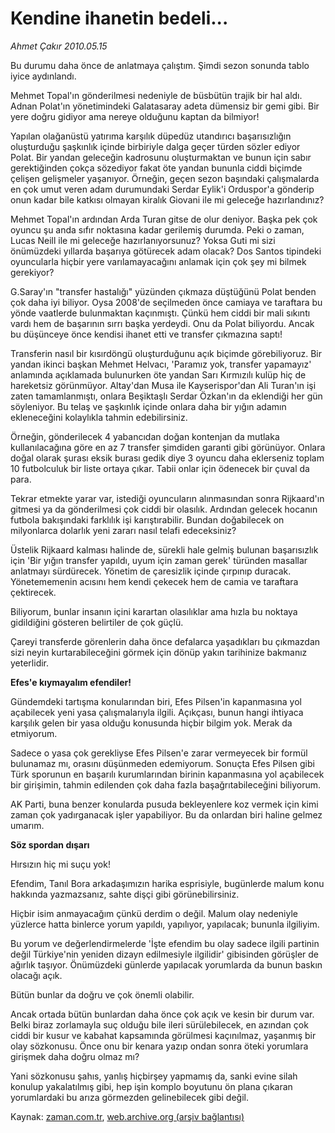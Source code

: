 # Kendine ihanetin bedeli...

*Ahmet Çakır 2010.05.15*

<tr><td class="metin" colspan="2" style="padding-top: 20px; padding-left: 5px; ">Bu durumu daha önce de anlatmaya çalıştım. Şimdi sezon sonunda tablo iyice aydınlandı.</td></tr><tr><td class="metin" colspan="2" style="padding-top: 20px; padding-left: 5px; "><p>Mehmet Topal'ın gönderilmesi nedeniyle de büsbütün trajik bir hal aldı. Adnan Polat'ın yönetimindeki Galatasaray adeta dümensiz bir gemi gibi. Bir yere doğru gidiyor ama nereye olduğunu kaptan da bilmiyor!
<p> Yapılan olağanüstü yatırıma karşılık düpedüz utandırıcı başarısızlığın oluşturduğu şaşkınlık içinde birbiriyle dalga geçer türden sözler ediyor Polat. Bir yandan geleceğin kadrosunu oluşturmaktan ve bunun için sabır gerektiğinden çokça sözediyor fakat öte yandan bununla ciddi biçimde çelişen gelişmeler yaşanıyor. Örneğin, geçen sezon başındaki çalışmalarda en çok umut veren adam durumundaki Serdar Eylik'i Orduspor'a gönderip onun kadar bile katkısı olmayan kiralık Giovani ile mi geleceğe hazırlandınız?
<p> Mehmet Topal'ın ardından Arda Turan gitse de olur deniyor. Başka pek çok oyuncu şu anda sıfır noktasına kadar gerilemiş durumda. Peki o zaman, Lucas Neill ile mi geleceğe hazırlanıyorsunuz? Yoksa Guti mi sizi önümüzdeki yıllarda başarıya götürecek adam olacak? Dos Santos tipindeki oyuncularla hiçbir yere varılamayacağını anlamak için çok şey mi bilmek gerekiyor?
<p> G.Saray'ın "transfer hastalığı" yüzünden çıkmaza düştüğünü Polat benden çok daha iyi biliyor. Oysa 2008'de seçilmeden önce camiaya ve taraftara bu yönde vaatlerde bulunmaktan kaçınmıştı. Çünkü hem ciddi bir mali sıkıntı vardı hem de başarının sırrı başka yerdeydi. Onu da Polat biliyordu. Ancak bu düşünceye önce kendisi ihanet etti ve transfer çıkmazına saptı!
<p> Transferin nasıl bir kısırdöngü oluşturduğunu açık biçimde görebiliyoruz. Bir yandan ikinci başkan Mehmet Helvacı, 'Paramız yok, transfer yapamayız' anlamında açıklamada bulunurken öte yandan Sarı Kırmızılı kulüp hiç de hareketsiz görünmüyor. Altay'dan Musa ile Kayserispor'dan Ali Turan'ın işi zaten tamamlanmıştı, onlara Beşiktaşlı Serdar Özkan'ın da eklendiği her gün söyleniyor. Bu telaş ve şaşkınlık içinde onlara daha bir yığın adamın ekleneceğini kolaylıkla tahmin edebilirsiniz.
<p> Örneğin, gönderilecek 4 yabancıdan doğan kontenjan da mutlaka kullanılacağına göre en az 7 transfer şimdiden garanti gibi görünüyor. Onlara doğal olarak şurası eksik burası gedik diye 3 oyuncu daha eklerseniz toplam 10 futbolculuk bir liste ortaya çıkar. Tabii onlar için ödenecek bir çuval da para.
<p> Tekrar etmekte yarar var, istediği oyuncuların alınmasından sonra Rijkaard'ın gitmesi ya da gönderilmesi çok ciddi bir olasılık. Ardından gelecek hocanın futbola bakışındaki farklılık işi karıştırabilir. Bundan doğabilecek on milyonlarca dolarlık yeni zararı nasıl telafi edeceksiniz?
<p> Üstelik Rijkaard kalması halinde de, sürekli hale gelmiş bulunan başarısızlık için 'Bir yığın transfer yapıldı, uyum için zaman gerek' türünden masallar anlatmayı sürdürecek. Yönetim de çaresizlik içinde çırpınıp duracak. Yönetememenin acısını hem kendi çekecek hem de camia ve taraftara çektirecek.
<p> Biliyorum, bunlar insanın içini karartan olasılıklar ama hızla bu noktaya gidildiğini gösteren belirtiler de çok güçlü.
<p> Çareyi transferde görenlerin daha önce defalarca yaşadıkları bu çıkmazdan sizi neyin kurtarabileceğini görmek için dönüp yakın tarihinize bakmanız yeterlidir. 
<p><b>Efes'e kıymayalım efendiler!</b>
<p>Gündemdeki tartışma konularından biri, Efes Pilsen'in kapanmasına yol açabilecek yeni yasa çalışmalarıyla ilgili. Açıkçası, bunun hangi ihtiyaca karşılık gelen bir yasa olduğu konusunda hiçbir bilgim yok. Merak da etmiyorum.
<p> Sadece o yasa çok gerekliyse Efes Pilsen'e zarar vermeyecek bir formül bulunamaz mı, orasını düşünmeden edemiyorum. Sonuçta Efes Pilsen gibi Türk sporunun en başarılı kurumlarından birinin kapanmasına yol açabilecek bir girişimin, tahmin edilenden çok daha fazla başağrıtabileceğini biliyorum.
<p> AK Parti, buna benzer konularda pusuda bekleyenlere koz vermek için kimi zaman çok yadırganacak işler yapabiliyor. Bu da onlardan biri haline gelmez umarım.
<p><b>Söz spordan dışarı</b>
<p>Hırsızın hiç mi suçu yok!
<p>Efendim, Tanıl Bora arkadaşımızın harika esprisiyle, bugünlerde malum konu hakkında yazmazsanız, sahte dişçi gibi görünebilirsiniz.
<p> Hiçbir isim anmayacağım çünkü derdim o değil. Malum olay nedeniyle yüzlerce hatta binlerce yorum yapıldı, yapılıyor, yapılacak; bununla ilgiliyim.
<p> Bu yorum ve değerlendirmelerde 'İşte efendim bu olay sadece ilgili partinin değil Türkiye'nin yeniden dizayn edilmesiyle ilgilidir' gibisinden görüşler de ağırlık taşıyor. Önümüzdeki günlerde yapılacak yorumlarda da bunun baskın olacağı açık.
<p> Bütün bunlar da doğru ve çok önemli olabilir.
<p> Ancak ortada bütün bunlardan daha önce çok açık ve kesin bir durum var. Belki biraz zorlamayla suç olduğu bile ileri sürülebilecek, en azından çok ciddi bir kusur ve kabahat kapsamında görülmesi kaçınılmaz, yaşanmış bir olay sözkonusu. Önce onu bir kenara yazıp ondan sonra öteki yorumlara girişmek daha doğru olmaz mı?
<p> Yani sözkonusu şahıs, yanlış hiçbirşey yapmamış da, sanki evine silah konulup yakalatılmış gibi, hep işin komplo boyutunu ön plana çıkaran yorumlardaki bu arıza görmezden gelinebilecek gibi değil.<br/></p></p></p></p></p></p></p></p></p></p></p></p></p></p></p></p></p></p></p></p></p></p></td></tr>

Kaynak: [zaman.com.tr](http://zaman.com.tr/yazar.do?yazino=984293), [web.archive.org (arşiv bağlantısı)](http://web.archive.org/web/20100516161811/http://zaman.com.tr:80/yazar.do?yazino=984293)

